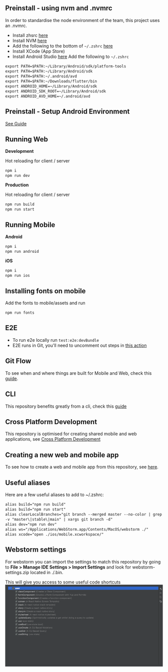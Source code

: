 ## Preinstall - using nvm and .nvmrc
In order to standardise the node environment of the team, this project uses an .nvmrc.

- Install zhsrc [here](https://ohmyz.sh/#install)
- Install NVM [here](https://github.com/nvm-sh/nvm#installing-and-updating)
- Add the following to the bottom of ``~/.zshrc`` [here](https://github.com/nvm-sh/nvm#zsh)
- Install XCode (App Store)
- Install Android Studio [here](https://developer.android.com/studio?gclid=CjwKCAjw3K2XBhAzEiwAmmgrAjN1PHIK0Qkxa9fR83LrMUx2dVWu2FqpLmJl1RBdPax_zhZfJRCgwxoCV7cQAvD_BwE&gclsrc=aw.ds)
Add the following to ``~/.zshrc``
  
```shell
export PATH=$PATH:~/Library/Android/sdk/platform-tools
export PATH=$PATH:~/Library/Android/sdk
export PATH=$PATH:~/.android/avd
export PATH=$PATH:~/Downloads/flutter/bin
export ANDROID_HOME=~/Library/Android/sdk
export ANDROID_SDK_ROOT=~/Library/Android/sdk
export ANDROID_AVD_HOME=~/.android/avd
```

## Preinstall - Setup Android Environment 
[See Guide](./.bin/.docs/android.md)

## Running Web
**Development**

Hot reloading for client / server
```
npm i
npm run dev
```
**Production**

Hot reloading for client / server
```
npm run build
npm run start
```

## Running Mobile
**Android**
```
npm i
npm run android
```

**iOS**
```
npm i
npm run ios
```

## Installing fonts on mobile
Add the fonts to mobile/assets and run

```shell
npm run fonts
```


## E2E
- To run e2e locally run ``test:e2e:devBundle``
- E2E runs in Git, you'll need to uncomment out steps in [this action](.github/actions/web-test-action/action.yml)


## Git Flow

To see when and where things are built for Mobile and Web, check this [guide](.bin/.docs/GitFlow.md).

## CLI

This repository benefits greatly from a cli, check this [guide](.bin/.docs/cli.md)

## Cross Platform Development

This repository is optimised for creating shared mobile and web applications, see [Cross Platform Development](.bin/.docs/cross-platform-development.md)

## Creating a new web and mobile app

To see how to create a web and mobile app from this repository, see [here](.bin/.docs/AppCreation.md).

## Useful aliases

Here are a few useful aliases to add to ~/.zshrc:

```shell
alias build="npm run build"
alias build="npm run start"
alias clearLocalBranches="git branch --merged master --no-color | grep -v "master\|stable\|main" | xargs git branch -d"
alias dev="npm run dev"
alias ws="/Applications/WebStorm.app/Contents/MacOS/webstorm ./"
alias xcode="open ./ios/mobile.xcworkspace/"
```

## Webstorm settings

For webstorm you can import the settings to match this repository by going to **File > Manage IDE Settings > Import Settings** and look for webstorm-settings.zip located in ./.bin.

This will give you access to some useful code shortcuts 
![img.png](.bin/.docs/webstorm.png)
